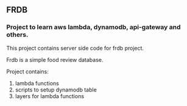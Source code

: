 ## FRDB
### Project to learn aws lambda, dynamodb, api-gateway and others.

This project contains server side code for frdb project.

Frdb is a simple food review database.

Project contains:

1. lambda functions
2. scripts to setup dynamodb table
3. layers for lambda functions